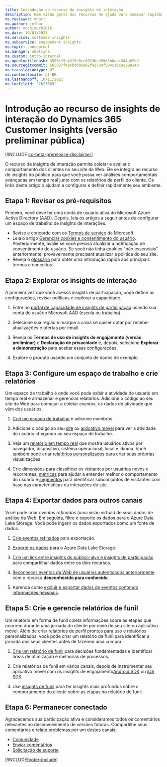 ```yaml
---
title: Introdução ao recurso de insights de interação
description: Uma visão geral dos recursos de ajuda para começar rapidamente.
ms.reviewer: mhart
ms.author: jefhar
author: mochimochi016
ms.date: 10/01/2021
ms.service: customer-insights
ms.subservice: engagement-insights
ms.topic: conceptual
ms.manager: shellyha
ms.custom: intro-internal
ms.openlocfilehash: 3505c15c4319c8cc8823bcd89d3b8adc944a87dd
ms.sourcegitcommit: 565637f49cbdd05a82f42784f594c19cac299140
ms.translationtype: HT
ms.contentlocale: pt-BR
ms.lasthandoff: 10/11/2021
ms.locfileid: "7623663"
---
```

# <a name="get-started-with-dynamics-365-customer-insights-engagement-insights-capability-public-preview"></a>Introdução ao recurso de insights de interação do Dynamics 365 Customer Insights (versão preliminar pública)

[!INCLUDE [cc-beta-prerelease-disclaimer](includes/cc-beta-prerelease-disclaimer.md)]

O recurso de insights de interação permite coletar e avaliar o comportamento dos clientes no seu site da Web. Ele se integra ao recurso de insights do público para que você possa ver análises comportamentais avançadas em tempo real junto com os relatórios de perfil do cliente. Os links deste artigo o ajudam a configurar e definir rapidamente seu ambiente.

## <a name="step-1-review-prerequisites"></a>Etapa 1: Revisar os pré-requisitos

Primeiro, você deve ter uma conta de usuário ativa do Microsoft Azure Active Directory (AAD). Depois, leia os artigos a seguir antes de configurar um espaço de trabalho de insights de interações.

- Revise e concorde com os [Termos de serviço](terms-of-service.md) da Microsoft.  
- Leia o artigo [Gerenciar cookies e consentimento do usuário](user-consent-storage.md). Posteriormente, avalie se você precisa atualizar a notificação de consentimento do usuário. Se você não tinha cookies "não essenciais" anteriormente, provavelmente precisará atualizar a política do seu site.
- Reveja o [glossário](glossary.md) para obter uma introdução rápida aos principais termos e conceitos.

## <a name="step-2-explore-engagement-insights"></a>Etapa 2: Explorar os insights de interação

A primeira vez que você acessa insights de participação, pode definir as configurações, revisar políticas e explorar a capacidade.

1. Entre no [portal de capacidade de insights de participação](https://home.ci.ai.dynamics.com/app/engagement-insights) usando sua conta de usuário Microsoft AAD (escola ou trabalho).

1. Selecione sua região e marque a caixa se quiser optar por receber atualizações e ofertas por email.

1. Reveja os **Termos de uso de insights de engajamento (versão preliminar)** e **Declaração de privacidade** e, depois, selecione **Explorar a demonstração** para aceitar essas configurações.

1. Explore o produto usando um conjunto de dados de exemplo.

##  <a name="step-3-set-up-a-workspace-and-create-reports"></a>Etapa 3: Configure um espaço de trabalho e crie relatórios

Um espaço de trabalho é onde você pode exibir a atividade do usuário em tempo real e armazenar e gerenciar relatórios. Adicione o código ao seu site da Web para começar a coletar *eventos*, os dados de atividade que vêm dos usuários.

1. [Crie um espaço de trabalho](create-workspace.md) e adicione membros.

1. Adicione o código ao seu [site](instrument-website.md) ou [aplicativo móvel](developer-resources.md#capture-events-from-mobile-apps) para ver a atividade do usuário chegando ao seu espaço de trabalho.

1. Veja um [relatório em tempo real](view-reports.md) que mostra usuários ativos por navegador, dispositivo, sistema operacional, local e idioma. Você também pode criar [relatórios personalizados](custom-reports.md) para criar suas próprias visualizações.

1. Crie [ dimensões](dimensions.md) para classificar os visitantes por usuários novos e recorrentes, [métricas](metrics.md) para ajudar a entender melhor o comportamento do usuário e [segmentos](segments.md) para identificar subconjuntos de visitantes com base nas características ou interações do site.
    
## <a name="step-4-export-data-to-other-channels"></a>Etapa 4: Exportar dados para outros canais

Você pode criar *eventos refinados* (uma visão virtual) de seus dados de análise da Web. Em seguida, filtre e exporte os dados para o Azure Data Lake Storage. Você pode ingerir os dados exportados como um fonte de dados.

1. [Crie eventos refinados](refined-events.md) para exportação.

1. [Exporte os dados](export-events.md) para o Azure Data Lake Storage.

1. [Crie um link entre insights do público-alvo e insights de participação](integrate-audience-insights-engagement-insights.md) para compartilhar dados entre os dois recursos.

1. [Reconhecer eventos da Web de usuários autenticados anteriormente](unknown-to-known.md) com o recurso **desconhecido para conhecido**.

1. Aprenda como [excluir e exportar dados de eventos contendo informações pessoais](delete-export-personal-data.md).

## <a name="step-5-create-and-manage-funnel-reports"></a>Etapa 5: Crie e gerencie relatórios de funil

Um relatório em forma de funil coleta informações sobre as etapas que ocorrem durante uma jornada do cliente por meio de seu site ou aplicativo móvel. Além de criar relatórios de perfil prontos para uso e relatórios personalizados, você pode criar um relatório de funil para identificar a jornada dos seus clientes antes de fazerem uma compra. 

1. [Crie um relatório de funil](funnel-reports.md) para decisões fundamentadas e identificar áreas de otimização e melhorias de processos.

1. Crie relatórios de funil em vários canais, depois de instrumentar seu aplicativo móvel com os insights de engajamento[Android SDK](get-started-android.md) ou [iOS SDK](get-started-ios.md).

1. Use [insights de funil](funnel-reports.md#funnel-insights) para ter insights mais profundos sobre o comportamento do cliente sobre as etapas no relatório de funil.
 
## <a name="step-6-stay-connected"></a>Etapa 6: Permanecer conectado

Agradecemos sua participação ativa e consideramos todos os comentários relevantes no desenvolvimento de versões futuras. Compartilhe seus comentários e relate problemas por um destes canais:
- [Comunidade](https://go.microsoft.com/fwlink/?linkid=2141648)
- [Enviar comentários](https://go.microsoft.com/fwlink/?linkid=2143222)
- [Solicitação de suporte](https://go.microsoft.com/fwlink/?linkid=2145734) 


[!INCLUDE[footer-include](../includes/footer-banner.md)]
